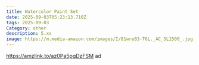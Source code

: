 ```yaml
---
title: Watercolor Paint Set
date: 2025-09-03T05:23:13.710Z
tags: 2025-09-03
Category: other
description: 5.xx
image: https://m.media-amazon.com/images/I/81wre83-T6L._AC_SL1500_.jpg
---
```

https://amzlink.to/az0Pa5pgDzFSM ad